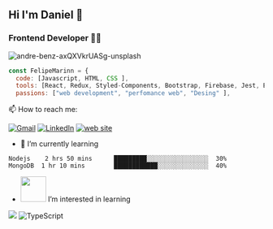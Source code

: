 ## Hi I'm Daniel 👋
### Frontend Developer 👨‍💻

![andre-benz-axQXVkrUASg-unsplash](https://user-images.githubusercontent.com/74942682/137603640-edbcc71c-1c3a-4d01-9b5b-77d440c88686.jpg)

```javascript
const FelipeMarinn = {
  code: [Javascript, HTML, CSS ],
  tools: [React, Redux, Styled-Components, Bootstrap, Firebase, Jest, Enzyme ],
  passions: ["web development", "perfomance web", "Desing" ],
```

:mailbox: How to reach me:

[![Gmail](https://img.shields.io/badge/-GMAIL-D14836?style=for-the-badge&logo=gmail&logoColor=white)](mailto:d.maringuisao@gmail.com)
[![LinkedIn](https://img.shields.io/badge/-LINKEDIN-0077B5?style=for-the-badge&logo=linkedin&logoColor=white)](https://www.linkedin.com/in/marin-daniel/)
[![web site](https://img.shields.io/badge/-website-e79248?style=for-the-badge)](https://daniel-marin.netlify.app/)

- 🌱 I’m currently learning 
<!--START_SECTION:waka-->

```text
Nodejs    2 hrs 50 mins      █████████░░░░░░░░░░░░░░░░░  30%
MongoDB  1 hr 10 mins        ████████████░░░░░░░░░░░░░░  40% 
```

- <img src="https://media.giphy.com/media/VgCDAzcKvsR6OM0uWg/giphy.gif" width="50">  I’m interested in learning 

![](https://img.shields.io/badge/-Python-000000?style=flat&logo=python)
![TypeScript](https://img.shields.io/badge/-TypeScript-000000?style=flat&logo=typescript)     


